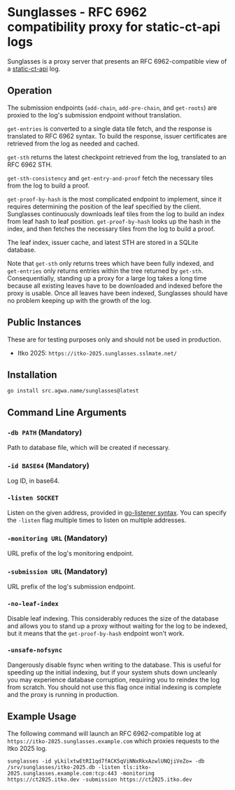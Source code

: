 # Sunglasses - RFC 6962 compatibility proxy for static-ct-api logs

Sunglasses is a proxy server that presents an RFC 6962-compatible view of a [static-ct-api](https://github.com/C2SP/C2SP/blob/main/static-ct-api.md) log.

## Operation

The submission endpoints (`add-chain`, `add-pre-chain`, and `get-roots`) are proxied to the log's submission endpoint without translation.

`get-entries` is converted to a single data tile fetch, and the response is translated to RFC 6962 syntax.  To build the response, issuer certificates are retrieved from the log as needed and cached.

`get-sth` returns the latest checkpoint retrieved from the log, translated to an RFC 6962 STH.

`get-sth-consistency` and `get-entry-and-proof` fetch the necessary tiles from the log to build a proof.

`get-proof-by-hash` is the most complicated endpoint to implement, since it requires determining the position of the leaf specified by the client.  Sunglasses continuously downloads leaf tiles from the log to build an index from leaf hash to leaf position.  `get-proof-by-hash` looks up the hash in the index, and then fetches the necessary tiles from the log to build a proof.

The leaf index, issuer cache, and latest STH are stored in a SQLite database.

Note that `get-sth` only returns trees which have been fully indexed, and `get-entries` only returns entries within the tree returned by `get-sth`.  Consequentially, standing up a proxy for a large log takes a long time because all existing leaves have to be downloaded and indexed before the proxy is usable.  Once all leaves have been indexed, Sunglasses should have no problem keeping up with the growth of the log.

## Public Instances

These are for testing purposes only and should not be used in production.

* Itko 2025: `https://itko-2025.sunglasses.sslmate.net/`

## Installation

```
go install src.agwa.name/sunglasses@latest
```

## Command Line Arguments

### `-db PATH` (Mandatory)

Path to database file, which will be created if necessary.

### `-id BASE64` (Mandatory)

Log ID, in base64.

### `-listen SOCKET`

Listen on the given address, provided in [go-listener syntax](https://pkg.go.dev/src.agwa.name/go-listener#readme-listener-syntax).  You can specify the `-listen` flag multiple times to listen on multiple addresses.

### `-monitoring URL` (Mandatory)

URL prefix of the log's monitoring endpoint.

### `-submission URL` (Mandatory)

URL prefix of the log's submission endpoint.

### `-no-leaf-index`

Disable leaf indexing.  This considerably reduces the size of the database and allows you to stand up a proxy without waiting for the log to be indexed, but it means that the `get-proof-by-hash` endpoint won't work.

### `-unsafe-nofsync`

Dangerously disable fsync when writing to the database.  This is useful for speeding up the initial indexing, but if your system shuts down uncleanly you may experience database corruption, requiring you to reindex the log from scratch.  You should not use this flag once initial indexing is complete and the proxy is running in production.

## Example Usage

The following command will launch an RFC 6962-compatible log at `https://itko-2025.sunglasses.example.com` which proxies requests to the Itko 2025 log.

```
sunglasses -id yLkilxtwEtRI1qd7fACK5qViNNxRkxAzwlUNQjiVeZo= -db /srv/sunglasses/itko-2025.db -listen tls:itko-2025.sunglasses.example.com:tcp:443 -monitoring https://ct2025.itko.dev -submission https://ct2025.itko.dev
```
